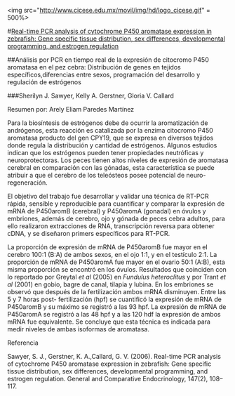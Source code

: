 <img src="http://www.cicese.edu.mx/movil/img/hd/logo_cicese.gif" = 500%>

#[Real-time PCR analysis of cytochrome P450 aromatase expression in zebrafish: Gene specific tissue distribution, sex differences, developmental programming, and estrogen regulation](http://www.sciencedirect.com/science/article/pii/S0016648005004016)

##Análisis por PCR en tiempo real de la expresión de citocromo P450 aromatasa en el pez cebra: Distribución de genes en tejidos específicos,diferencias entre sexos, programación del desarrollo y regulación de estrógenos

###Sherilyn J. Sawyer, Kelly A. Gerstner, Gloria V. Callard

Resumen por: Arely Eliam Paredes Martínez

Para la biosíntesis de estrógenos debe de ocurrir la aromatización de andrógenos, esta reacción es catalizada por la enzima citocromo P450 aromatasa producto del gen CPY19, que se expresa en diversos tejidos donde regula la distribución y cantidad de estrógenos. Algunos estudios indican que los estrógenos pueden tener propiedades neutróficas y neuroprotectoras. Los peces tienen altos niveles de expresión de aromatasa cerebral en comparación con las gónadas, esta característica se puede atribuir a que el cerebro de los teleósteos posee potencial de neuro-regeneración.

El objetivo del trabajo fue desarrollar y validar una técnica de RT-PCR rápida, sensible y reproducible para cuantificar y comparar la expresión de mRNA de P450aromB (cerebral) y P450aromA (gonadal) en óvulos y embriones, además de cerebro, ojo y gónada de peces cebra adultos, para ello realizaron extracciones de RNA, transcripción reversa para obtener cDNA, y se diseñaron primers específicos para RT-PCR. 

La proporción de expresión de mRNA de P450aromB fue mayor en el cerebro 100:1 (B:A) de ambos sexos,  en el ojo 1:1, y  en el testículo 2:1. La proporción de mRNA de P450aromA fue mayor en el ovario 50:1 (A:B), esta misma proporción se encontró en los óvulos. Resultados que coinciden con lo reportado por Greytal *et al* (2005) en *Fundulus heteroclitus* y por Trant *et al* (2001) en gobio, bagre de canal, tilapia y lubina. En los embriones se observó que después de la fertilización ambos mRNA disminuyen. Entre las 5 y 7 horas post- fertilización (hpf) se cuantificó la expresión de mRNA de P450aromB y su máximo se registró a las 93 hpf. La expresión de mRNA de P450aromA se registró a las 48 hpf y a las 120 hdf la expresión de ambos mRNA fue equivalente. Se concluye que esta técnica es indicada para medir niveles de ambas isoformas de aromatasa.

Referencia

Sawyer, S. J., Gerstner, K. A.,Callard, G. V. (2006). Real-time PCR analysis of cytochrome P450 aromatase expression in zebrafish: Gene specific tissue distribution, sex differences, developmental programming, and estrogen regulation. General and Comparative Endocrinology, 147(2), 108–117. 


